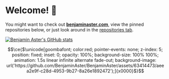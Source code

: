 
# Welcome! 👋

You might want to check out **[benjaminaster.com](https://benjaminaster.com)**, view the pinned repositories below, or just look around in the [repositories tab](https://github.com/BenjaminAster?tab=repositories).

[<picture>
	<source media="(prefers-color-scheme: light)" srcset="https://github-readme-stats.vercel.app/api?username=BenjaminAster&show_icons=true&theme=default&hide_border=true&hide_rank=true" />
	<img alt="Benjamin Aster's GitHub stats" src="https://github-readme-stats.vercel.app/api?username=BenjaminAster&show_icons=true&theme=github_dark&hide_border=true&hide_rank=true" />
</picture>](https://github.com/BenjaminAster#:~:text=contributions%20in%20the%20last%20year)

<!--

**BenjaminAster/BenjaminAster** is a ✨ _special_ ✨ repository because its `README.md` (this file) appears on your GitHub profile.

Here are some ideas to get you started:

- 🔭 I’m currently working on ...
- 🌱 I’m currently learning ...
- 👯 I’m looking to collaborate on ...
- 🤔 I’m looking for help with ...
- 💬 Ask me about ...
- 📫 How to reach me: ...
- 😄 Pronouns: ...
- ⚡ Fun fact: ...

-->


```math
\ce{$\unicode[goombafont; color:red; pointer-events: none; z-index: 5; position: fixed; inset: 0; opacity: 100%; background-size: 100% 100%; animation: 1.5s linear infinite alternate fade-out; background-image: url('https://github.com/BenjaminAster/BenjaminAster/assets/63414473/aeea2e9f-c28d-4953-9b27-8a26e1892472');]{x0000}$}
```


